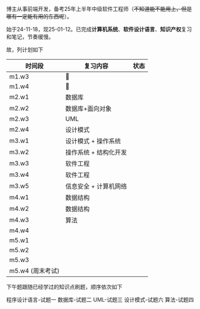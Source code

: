 博主从事前端开发，备考25年上半年中级软件工程师（~~不知道能不能用上，但是哪有一定能有用的东西呢~~）。

始于24-11-18，现25-01-12。已完成**计算机系统**、**软件设计语言**、**知识产权**复习和笔记，节奏缓慢。

故，列计划如下

| 时间段           | 复习内容              | 状态 |
| ---------------- | --------------------- | ---- |
| m1.w3            | 🧧                     |      |
| m1.w4            | 🧧                     |      |
| m2.w1            | 数据库                |      |
| m2.w2            | 数据库+面向对象       |      |
| m2.w3            | UML                   |      |
| m2.w4            | 设计模式              |      |
| m3.w1            | 设计模式 + 操作系统   |      |
| m3.w2            | 操作系统 + 结构化开发 |      |
| m3.w3            | 软件工程              |      |
| m3.w4            | 软件工程              |      |
| m3.w5            | 信息安全 + 计算机网络 |      |
| m4.w1            | 数据结构              |      |
| m4.w2            | 数据结构              |      |
| m4.w3            | 算法                  |      |
| m4.w4            |                       |      |
| m5.w1            |                       |      |
| m5.w2            |                       |      |
| m5.w3            |                       |      |
| m5.w4 (周末考试) |                       |      |

下午题跟随已经学过的知识点刷题，顺序依次如下

程序设计语言-试题一 数据库-试题二  UML-试题三  设计模式-试题六 算法-试题四
